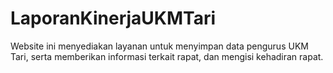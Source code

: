 # LaporanKinerjaUKMTari
Website ini menyediakan layanan untuk menyimpan data pengurus UKM Tari, serta memberikan informasi terkait rapat, dan mengisi kehadiran rapat.
